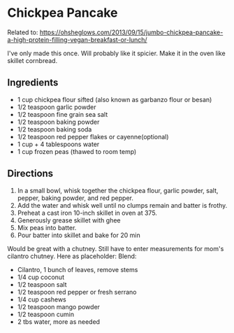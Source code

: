 # Chickpea Pancake
Related to: https://ohsheglows.com/2013/09/15/jumbo-chickpea-pancake-a-high-protein-filling-vegan-breakfast-or-lunch/

I've only made this once. Will probably like it spicier. Make it in the oven like skillet cornbread.

## Ingredients
- 1 cup chickpea flour sifted (also known as garbanzo flour or besan)
- 1/2 teaspoon garlic powder
- 1/2 teaspoon fine grain sea salt
- 1/2 teaspoon baking powder
- 1/2 teaspoon baking soda
- 1/2 teaspoon red pepper flakes or cayenne(optional)
- 1 cup + 4 tablespoons water
- 1 cup frozen peas (thawed to room temp)

## Directions
1. In a small bowl, whisk together the chickpea flour, garlic powder, salt, pepper, baking powder, and red pepper.
2. Add the water and whisk well until no clumps remain and batter is frothy.
3. Preheat a cast iron 10-inch skillet in oven at 375.
4. Generously grease skillet with ghee
5. Mix peas into batter.
6. Pour batter into skillet and bake for 20 min

Would be great with a chutney. Still have to enter measurements for mom's cilantro chutney. Here as placeholder:
Blend: 
- Cilantro, 1 bunch of leaves, remove stems
- 1/4 cup coconut
- 1/2 teaspoon salt
- 1/2 teaspoon red pepper or fresh serrano
- 1/4 cup cashews
- 1/2 teaspoon mango powder
- 1/2 teaspoon cumin
- 2 tbs water, more as needed
